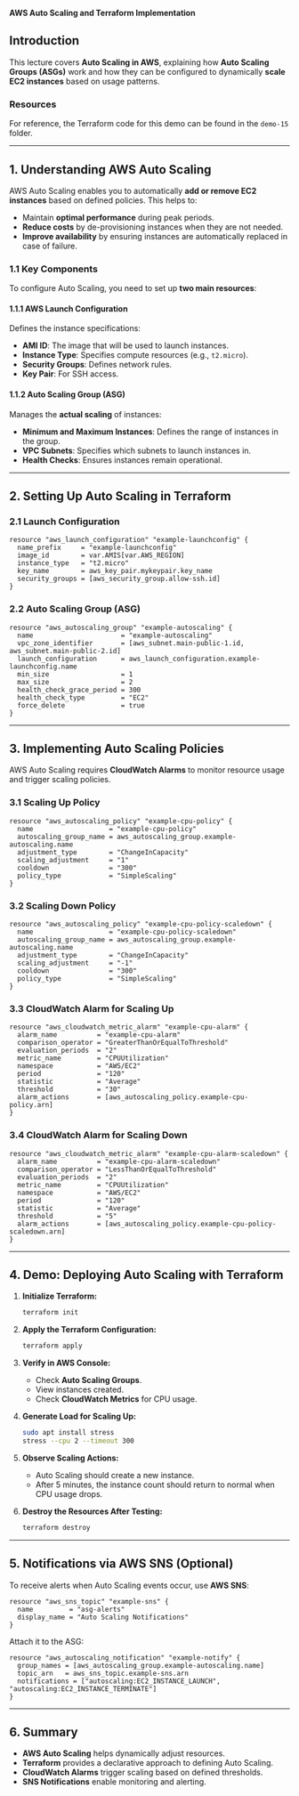 **AWS Auto Scaling and Terraform Implementation**

## Introduction
This lecture covers **Auto Scaling in AWS**, explaining how **Auto Scaling Groups (ASGs)** work and how they can be configured to dynamically **scale EC2 instances** based on usage patterns.

### Resources
For reference, the Terraform code for this demo can be found in the `demo-15` folder.

---

## **1. Understanding AWS Auto Scaling**
AWS Auto Scaling enables you to automatically **add or remove EC2 instances** based on defined policies. This helps to:
- Maintain **optimal performance** during peak periods.
- **Reduce costs** by de-provisioning instances when they are not needed.
- **Improve availability** by ensuring instances are automatically replaced in case of failure.

### **1.1 Key Components**
To configure Auto Scaling, you need to set up **two main resources**:

#### **1.1.1 AWS Launch Configuration**
Defines the instance specifications:
- **AMI ID**: The image that will be used to launch instances.
- **Instance Type**: Specifies compute resources (e.g., `t2.micro`).
- **Security Groups**: Defines network rules.
- **Key Pair**: For SSH access.

#### **1.1.2 Auto Scaling Group (ASG)**
Manages the **actual scaling** of instances:
- **Minimum and Maximum Instances**: Defines the range of instances in the group.
- **VPC Subnets**: Specifies which subnets to launch instances in.
- **Health Checks**: Ensures instances remain operational.

---

## **2. Setting Up Auto Scaling in Terraform**

### **2.1 Launch Configuration**
```hcl
resource "aws_launch_configuration" "example-launchconfig" {
  name_prefix     = "example-launchconfig"
  image_id        = var.AMIS[var.AWS_REGION]
  instance_type   = "t2.micro"
  key_name        = aws_key_pair.mykeypair.key_name
  security_groups = [aws_security_group.allow-ssh.id]
}
```

### **2.2 Auto Scaling Group (ASG)**
```hcl
resource "aws_autoscaling_group" "example-autoscaling" {
  name                      = "example-autoscaling"
  vpc_zone_identifier       = [aws_subnet.main-public-1.id, aws_subnet.main-public-2.id]
  launch_configuration      = aws_launch_configuration.example-launchconfig.name
  min_size                  = 1
  max_size                  = 2
  health_check_grace_period = 300
  health_check_type         = "EC2"
  force_delete              = true
}
```

---

## **3. Implementing Auto Scaling Policies**
AWS Auto Scaling requires **CloudWatch Alarms** to monitor resource usage and trigger scaling policies.

### **3.1 Scaling Up Policy**
```hcl
resource "aws_autoscaling_policy" "example-cpu-policy" {
  name                   = "example-cpu-policy"
  autoscaling_group_name = aws_autoscaling_group.example-autoscaling.name
  adjustment_type        = "ChangeInCapacity"
  scaling_adjustment     = "1"
  cooldown               = "300"
  policy_type            = "SimpleScaling"
}
```

### **3.2 Scaling Down Policy**
```hcl
resource "aws_autoscaling_policy" "example-cpu-policy-scaledown" {
  name                   = "example-cpu-policy-scaledown"
  autoscaling_group_name = aws_autoscaling_group.example-autoscaling.name
  adjustment_type        = "ChangeInCapacity"
  scaling_adjustment     = "-1"
  cooldown               = "300"
  policy_type            = "SimpleScaling"
}
```

### **3.3 CloudWatch Alarm for Scaling Up**
```hcl
resource "aws_cloudwatch_metric_alarm" "example-cpu-alarm" {
  alarm_name          = "example-cpu-alarm"
  comparison_operator = "GreaterThanOrEqualToThreshold"
  evaluation_periods  = "2"
  metric_name         = "CPUUtilization"
  namespace           = "AWS/EC2"
  period              = "120"
  statistic           = "Average"
  threshold           = "30"
  alarm_actions       = [aws_autoscaling_policy.example-cpu-policy.arn]
}
```

### **3.4 CloudWatch Alarm for Scaling Down**
```hcl
resource "aws_cloudwatch_metric_alarm" "example-cpu-alarm-scaledown" {
  alarm_name          = "example-cpu-alarm-scaledown"
  comparison_operator = "LessThanOrEqualToThreshold"
  evaluation_periods  = "2"
  metric_name         = "CPUUtilization"
  namespace           = "AWS/EC2"
  period              = "120"
  statistic           = "Average"
  threshold           = "5"
  alarm_actions       = [aws_autoscaling_policy.example-cpu-policy-scaledown.arn]
}
```

---

## **4. Demo: Deploying Auto Scaling with Terraform**

1. **Initialize Terraform:**
   ```bash
   terraform init
   ```
2. **Apply the Terraform Configuration:**
   ```bash
   terraform apply
   ```
3. **Verify in AWS Console:**
   - Check **Auto Scaling Groups**.
   - View instances created.
   - Check **CloudWatch Metrics** for CPU usage.

4. **Generate Load for Scaling Up:**
   ```bash
   sudo apt install stress
   stress --cpu 2 --timeout 300
   ```
5. **Observe Scaling Actions:**
   - Auto Scaling should create a new instance.
   - After 5 minutes, the instance count should return to normal when CPU usage drops.

6. **Destroy the Resources After Testing:**
   ```bash
   terraform destroy
   ```

---

## **5. Notifications via AWS SNS (Optional)**
To receive alerts when Auto Scaling events occur, use **AWS SNS**:

```hcl
resource "aws_sns_topic" "example-sns" {
  name         = "asg-alerts"
  display_name = "Auto Scaling Notifications"
}
```

Attach it to the ASG:
```hcl
resource "aws_autoscaling_notification" "example-notify" {
  group_names = [aws_autoscaling_group.example-autoscaling.name]
  topic_arn   = aws_sns_topic.example-sns.arn
  notifications = ["autoscaling:EC2_INSTANCE_LAUNCH", "autoscaling:EC2_INSTANCE_TERMINATE"]
}
```

---

## **6. Summary**
- **AWS Auto Scaling** helps dynamically adjust resources.
- **Terraform** provides a declarative approach to defining Auto Scaling.
- **CloudWatch Alarms** trigger scaling based on defined thresholds.
- **SNS Notifications** enable monitoring and alerting.

